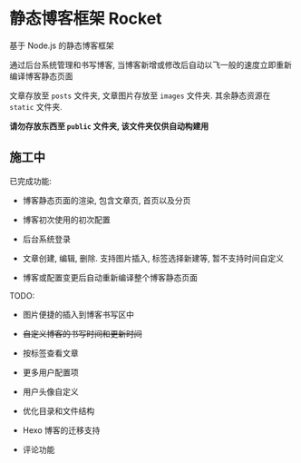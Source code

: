 # 静态博客框架 Rocket

基于 Node.js 的静态博客框架

通过后台系统管理和书写博客, 当博客新增或修改后自动以飞一般的速度立即重新编译博客静态页面

文章存放至 `posts` 文件夹, 文章图片存放至 `images` 文件夹. 其余静态资源在 `static` 文件夹.

**请勿存放东西至 `public` 文件夹, 该文件夹仅供自动构建用**


## 施工中

已完成功能:

- 博客静态页面的渲染, 包含文章页, 首页以及分页

- 博客初次使用的初次配置

- 后台系统登录

- 文章创建, 编辑, 删除. 支持图片插入, 标签选择新建等, 暂不支持时间自定义

- 博客或配置变更后自动重新编译整个博客静态页面

TODO:

- 图片便捷的插入到博客书写区中

- ~~自定义博客的书写时间和更新时间~~

- 按标签查看文章

- 更多用户配置项

- 用户头像自定义

- 优化目录和文件结构

- Hexo 博客的迁移支持

- 评论功能
